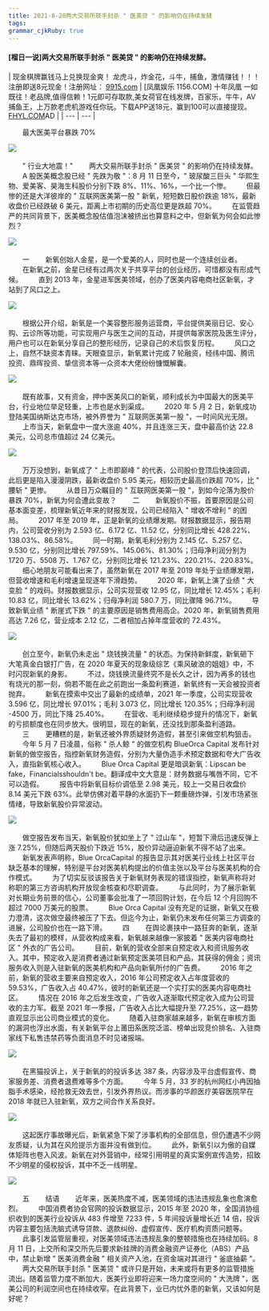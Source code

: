 ```yaml
---
title: 2021-8-20两大交易所联手封杀 " 医美贷 " 的影响仍在持续发酵 
tags: 
grammar_cjkRuby: true
---
```



#### [榴日一说]两大交易所联手封杀 " 医美贷 " 的影响仍在持续发酵。

| 现金棋牌赢钱马上兑换现金爽！ 龙虎斗，炸金花，斗牛，捕鱼，激情赚钱！！！注册即送8元现金！注册网址：
[9915.com](https://www.85229666.com/baidu/) | [凤凰娱乐 1156.COM] 十年凤凰 一如既往！老品牌,值得信赖！1元即可存取款,美女荷官在线发牌，百家乐，牛牛，AV捕鱼王，上万款老虎机游戏任你玩。下载APP送18元，赢到100可以直接提现。
[FHYL.COM](https://1156.yalqq8976.com/feng88.htm)AD |
| --- | --- |

　　最大医美平台暴跌 70%

![](http://zkres2.myzaker.com/202108/611df4be8e9f096e4f7d9669_1024.jpg) 

　　" 行业大地震！"
　　两大交易所联手封杀 " 医美贷 " 的影响仍在持续发酵。
　　A 股医美概念股已经 " 先跌为敬 "：8 月 11 日至今，" 玻尿酸三巨头 " 华熙生物、爱美客、昊海生科股价分别下跌 8%、11%、16%，一个比一个惨。
　　但最惨的还是大洋彼岸的 " 互联网医美第一股 " 新氧，短短数日股价跌逾 18%，最新收盘价已经跌破 6 美元，距离上市初期的历史高位更是跌超 70%。
　　在监管趋严的共同背景下，医美概念股估值泡沫被挤出也算意料之中，但新氧为何会如此惨烈？

![](http://zkres1.myzaker.com/202108/611df4be8e9f096e4f7d966a_1024.jpg) 

　　一
　　新氧创始人金星，是一个爱美的人，同时也是一个连续创业者。
　　在新氧之前，金星已经有过两次关于共享平台的创业经历，可惜都没有形成气候。
　　直到 2013 年，金星进军医美领域，创办了医美内容电商社区新氧，才站到了风口之上。

![](http://zkres2.myzaker.com/202108/611df4be8e9f096e4f7d966b_1024.jpg) 

　　根据公开介绍，新氧是一个美容整形服务运营商，平台提供美丽日记、安心购、云诊所等功能，可实现用户与医生之间的互动，并提供每家医院及医生评分，用户也可以在新氧分享自己的整形经历，记录自己的术后恢复历程。
　　风口之上，自然不缺资本青睐。天眼查显示，新氧累计完成 7 轮融资，经纬中国、腾讯投资、鼎晖投资、挚信资本等一众资本大佬纷纷慷慨解囊。

![](http://zkres1.myzaker.com/202108/611df4be8e9f096e4f7d966c_1024.jpg) 

　　既有故事，又有资金，押中医美风口的新氧，顺利成长为中国最大的医美平台，行业地位举足轻重，上市也是水到渠成。
　　2020 年 5 月 2 日，新氧成功登陆美国纳斯达克市场，被外界誉为 " 互联网医美第一股 "，一时间风光无限。
　　上市当天，新氧盘中一度大涨逾 40%，并且连涨三天，盘中最高价达 22.8 美元，公司总市值超过 24 亿美元。

![](http://zkres1.myzaker.com/202108/611df4be8e9f096e4f7d966d_1024.jpg) 

　　万万没想到，新氧成了 " 上市即巅峰 " 的代表，公司股价登顶后快速回调，此后更是陷入漫漫阴跌，最新收盘价 5.95 美元，相较历史最高价跌超 70%，比 " 腰斩 " 更惨。
　　从昔日万众瞩目的 " 互联网医美第一股 "，到如今沦落为股价暴跌 70%，新氧为何会遭此变故？
　　二
　　新氧股价不振，首要原因是公司基本面变差，梳理新氧近年来的财报发现，公司已经陷入 " 增收不增利 " 的困局。
　　2017 年至 2019 年，正是新氧的业绩爆发期。财报数据显示，报告期内，公司营收分别为 2.593 亿、6.172 亿、11.52 亿，分别同比增长 428.22%、138.03%、86.58%。
　　同一时期，新氧毛利分别为 2.145 亿、5.257 亿、9.530 亿，分别同比增长 797.59%、145.06%、81.30%；归母净利润分别为 1720 万、5508 万、1.767 亿，分别同比增长 121.23%、220.21%、220.83%。
　　细心地朋友可能看出来了，虽然新氧在 2017 年至 2019 年处于业绩爆发期，但营收增速和毛利增速呈现逐年下滑趋势。
　　2020 年，新氧上演了业绩 " 大变脸 " 的戏码。财报数据显示，公司实现营收 12.95 亿，同比增长 12.45%；毛利 10.83 亿，同比增长 13.62%；归母净利润 580.7 万，同比骤降 96.71%。
　　导致新氧业绩 " 断崖式下跌 " 的主要原因是销售费用高企。2020 年，新氧销售费用高达 7.26 亿，营业成本 2.12 亿，二者相加占掉年度营收的 72.43%。

![](http://zkres1.myzaker.com/202108/611df4be8e9f096e4f7d966e_1024.jpg) 

　　创立至今，新氧仍未走出 " 烧钱换流量 " 的状态。为保持新鲜度，新氧砸下大笔真金白银打广告，在 2020 年夏天的现象级综艺《乘风破浪的姐姐》中，不时闪现新氧的身影。
　　不过，烧钱换流量终究不是长久之计，因为再多的钱也有烧光的那一刻，倘若不能在此之前跑出一条盈利赛道，新氧终有一天会被投资者抛弃。
　　新氧在摸索中交出了最新的成绩单，2021 年一季度，公司实现营收 3.596 亿，同比增长 97.01%；毛利 3.073 亿，同比增长 120.35%；归母净利润 -4500 万，同比下降 25.40%。
　　在营收、毛利继续稳步提升的情况下，新氧的亏损额度也在同步放大。很明显，现在的新氧，还没找到那条盈利道路。
　　三
　　更糟糕的是，新氧还被外界质疑财务造假，甚至引来做空机构狙击。
　　今年 5 月 7 日凌晨，俗称 " 杀人鲸 " 的做空机构 BlueOrca Capital 发布针对新氧的做空报告，指控新氧财务造假，分别为大量伪造手术预定数据和夸大广告收入，直指新氧核心收入。
　　Blue Orca Capital 更是暗讽新氧：Lipscan be fake，Financialsshouldn't be。翻译成中文大意是：财务数据与嘴唇不同，它不可以造假。
　　报告中将新氧目标价调低至 2.98 美元，较上一交易日收盘价 8.14 美元下跌 63%。此举仿佛对着平静的水面扔下一颗重磅炸弹，引发市场紧张情绪，导致新氧股价异常波动。

![](http://zkres2.myzaker.com/202108/611df4be8e9f096e4f7d966f_1024.jpg) 

　　做空报告发布当天，新氧股价犹如坐上了 " 过山车 "，短暂下滑后迅速反弹上涨 7.25%，但随后两天股价下跌近 15%，股价异动逼迫新氧不得不站了出来。
　　新氧发表声明称，Blue OrcaCapital 的报告显示其对医美行业线上社区平台缺乏基本的理解，特别是平台对医美机构提出的价值主张以及平台与医美机构的合作模式。
　　为了切实反驳该报告关于新氧财务表现的错误指控，新氧声称将对称职的第三方咨询机构开放现金核查和尽职调查。
　　与此同时，为了展示新氧对长期业务前景的信心，公司董事会批准了一项回购计划，在今后 12 个月回购不超过 7000 万美元的股票。
　　Blue Orca Capital 没有充足的证据，新氧又在极力澄清，这次做空最终被压了下去。但迄今为止，新氧仍未发布任何第三方调查的进展，公司股价也在一路下滑。
　　四
　　在舆论裹挟中一路狂奔的新氧，逐渐失去了最初的模样，从营收构成来看，新氧越来越像一家披着 " 医美内容电商社区 " 外衣的广告公司。
　　目前，新氧的营收全部来自预定收入和资讯服务收入。其中，预定收入是消费者通过新氧预定医美项目和产品，其获得的佣金；资讯服务收入则是入驻新氧的医美机构和产品向新氧所付的广告费。
　　2016 年之前，新氧的营收主要来自预定收入，2016 年公司预定收入占年度营收的 59.53%，广告收入占 40.47%，彼时的新氧还是一个实打实的医美内容电商社区。
　　情况在 2016 年之后发生改变，广告收入逐渐取代预定收入成为公司营收的主力军。截至 2021 年一季报，广告收入占比大幅提升至 77.25%，这一趋势直观显示出公司商业模式的变化。
　　随着入驻商家越来越多，新氧在审核方面的漏洞也浮出水面，有关新氧平台上莆田系医院泛滥、榜单出现竞价排名、入驻商家线下私售违禁药等负面消息不时见诸报端。

![](http://zkres2.myzaker.com/202108/611df4be8e9f096e4f7d9670_1024.jpg) 

　　在黑猫投诉上，关于新氧的的投诉多达 387 条，内容涉及平台虚假宣传、商家服务差、消费者退费难等多个方面。
　　今年 5 月，33 岁的杭州网红小冉因抽脂手术感染，经抢救无效去世，引发外界热议。而涉事的华颜医疗美容医院早在 2018 年就已入驻新氧，双方之间合作关系良好。

![](http://zkres1.myzaker.com/202108/611df4be8e9f096e4f7d9671_1024.jpg) 

　　这起医疗事故曝光后，新氧紧急下架了涉事机构的全部信息，但仍遭遇不少网友质疑，认为其在风险提示方面并没有做到位。
　　此外，新氧引以为傲的自媒体矩阵也卷入风波。新氧在对外营销中，经常引用明星的真实案例宣传造势，招致不少明星的侵权投诉，其中不乏一线明星。

![](http://zkres2.myzaker.com/202108/611df4be8e9f096e4f7d9672_1024.jpg) 

　　五
　　结语
　　近年来，医美热度不减，医美领域的违法违规乱象也愈演愈烈。
　　中国消费者协会官网的投诉数据显示，2015 年至 2020 年，全国消协组织收到的医美行业投诉从 483 件增至 7233 件，5 年间投诉量增长近 14 倍，投诉内容主要包括洗脑式诱导贷款、退款纠纷、虚假宣传、医疗机构资质问题等。
　　此事引发监管层重视，对医美领域违法违规乱象的整顿措施也在持续加码。8 月 11 日，上交所和深交所先后要求新挂牌的消费金融资产证券化（ABS）产品中，禁止新增 " 医美消费金融 " 相关资产入池，在资金端对其进行 " 釜底抽薪 "。
　　两大交易所联手封杀 " 医美贷 " 或许只是开始，未来或将有更多的监管措施流出。随着监管力度不断加大，医美行业即将迎来一场力度空间的 " 大洗牌 "，医美公司的利润空间也在持续收窄。在此背景下，业已内忧外患的新氧，又该如何是好呢？
